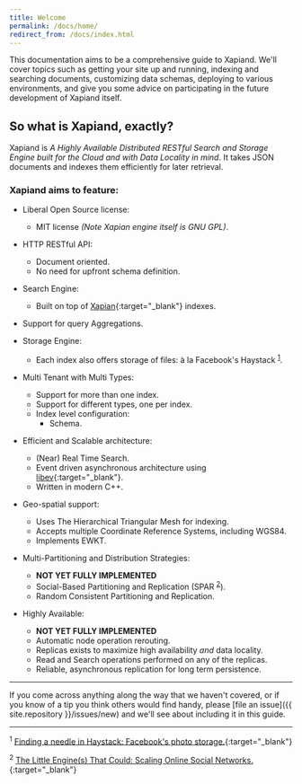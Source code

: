 ```yaml
---
title: Welcome
permalink: /docs/home/
redirect_from: /docs/index.html
---
```


This documentation aims to be a comprehensive guide to Xapiand. We'll cover
topics such as getting your site up and running, indexing and searching
documents, customizing data schemas, deploying to various environments, and
give you some advice on participating in the future development of Xapiand
itself.

## So what is Xapiand, exactly?

Xapiand is *A Highly Available Distributed RESTful Search and Storage
Engine built for the Cloud and with Data Locality in mind*. It takes JSON
documents and indexes them efficiently for later retrieval.

### Xapiand aims to feature:

* Liberal Open Source license:
  * MIT license *(Note Xapian engine itself is GNU GPL)*.

* HTTP RESTful API:
  * Document oriented.
  * No need for upfront schema definition.

* Search Engine:
  * Built on top of [Xapian](http://xapian.org/){:target="_blank"} indexes.

* Support for query Aggregations.

* Storage Engine:
  * Each index also offers storage of files: à la Facebook's Haystack <sup>[1](#footnote-1)</sup>.

* Multi Tenant with Multi Types:
  * Support for more than one index.
  * Support for different types, one per index.
  * Index level configuration:
    * Schema.

* Efficient and Scalable architecture:
  * (Near) Real Time Search.
  * Event driven asynchronous architecture using [libev](http://software.schmorp.de/pkg/libev.html){:target="_blank"}.
  * Written in modern C++.

* Geo-spatial support:
    * Uses The Hierarchical Triangular Mesh for indexing.
    * Accepts multiple Coordinate Reference Systems, including WGS84.
    * Implements EWKT.

* Multi-Partitioning and Distribution Strategies:
  * **NOT YET FULLY IMPLEMENTED**
  * Social-Based Partitioning and Replication (SPAR <sup>[2](#footnote-2)</sup>).
  * Random Consistent Partitioning and Replication.

* Highly Available:
  * **NOT YET FULLY IMPLEMENTED**
  * Automatic node operation rerouting.
  * Replicas exists to maximize high availability *and* data locality.
  * Read and Search operations performed on any of the replicas.
  * Reliable, asynchronous replication for long term persistence.


---

If you come across anything along the way that we haven't covered, or if you
know of a tip you think others would find handy, please [file an
issue]({{ site.repository }}/issues/new) and we'll see about
including it in this guide.


---

<sup><a id="footnote-1">1</a></sup> [Finding a needle in Haystack: Facebook's photo storage.](https://www.usenix.org/legacy/event/osdi10/tech/full_papers/Beaver.pdf){:target="_blank"}

<sup><a id="footnote-2">2</a></sup> [The Little Engine(s) That Could: Scaling Online Social Networks.](http://ccr.sigcomm.org/online/files/p375.pdf){:target="_blank"}
